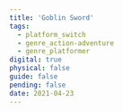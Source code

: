 ```yaml
---
title: 'Goblin Sword'
tags:
  - platform_switch
  - genre_action-adventure
  - genre_platformer
digital: true
physical: false
guide: false
pending: false
date: 2021-04-23
---
```

